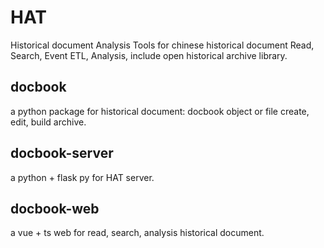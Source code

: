 # HAT
Historical document Analysis Tools for chinese historical document Read, Search, Event ETL, Analysis, include open historical archive library.

## docbook
a python package for historical document: docbook object or file create, edit, build archive.

## docbook-server
a python + flask py for HAT server.

## docbook-web
a vue + ts web for read, search, analysis historical document.
